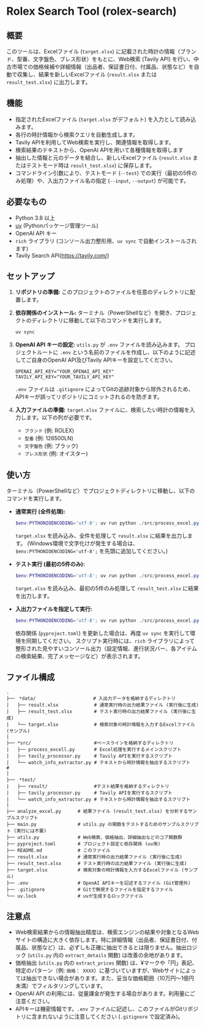 # Rolex Search Tool (rolex-search)

## 概要

このツールは、Excelファイル (`target.xlsx`) に記載された時計の情報（ブランド、型番、文字盤色、ブレス形状）をもとに、Web検索 (Tavily API) を行い、中古市場での価格候補や詳細情報（出品者、保証書日付、付属品、状態など）を自動で収集し、結果を新しいExcelファイル (`result.xlsx` または `result_test.xlsx`) に出力します。

## 機能

*   指定されたExcelファイル (`target.xlsx` がデフォルト) を入力として読み込みます。
*   各行の時計情報から検索クエリを自動生成します。
*   Tavily APIを利用してWeb検索を実行し、関連情報を取得します。
*   検索結果のテキストから、OpenAI APIを用いて各種情報を取得します
*   抽出した情報と元のデータを結合し、新しいExcelファイル (`result.xlsx` またはテストモード時は `result_test.xlsx`) に保存します。
*   コマンドライン引数により、テストモード (`--test`) での実行（最初の5件のみ処理）や、入出力ファイル名の指定 (`--input`, `--output`) が可能です。

## 必要なもの

*   Python 3.8 以上
*   [uv](https://github.com/astral-sh/uv) (Pythonパッケージ管理ツール)
*   OpenAI API キー
*   `rich` ライブラリ (コンソール出力整形用、`uv sync` で自動インストールされます)
*   Tavily Search API(https://tavily.com/)

## セットアップ

1.  **リポジトリの準備:**
    このプロジェクトのファイルを任意のディレクトリに配置します。

2.  **依存関係のインストール:**
    ターミナル（PowerShellなど）を開き、プロジェクトのディレクトリに移動して以下のコマンドを実行します。
    ```powershell
    uv sync
    ```

3.  **OpenAI API キーの設定:**
    `utils.py` が `.env` ファイルを読み込みます。
    プロジェクトルートに `.env` という名前のファイルを作成し、以下のように記述してご自身のOpenAI API及びTavily APIキーを設定してください。
    ```dotenv
    OPENAI_API_KEY="YOUR_OPENAI_API_KEY"
    TAVILY_API_KEY="YOUR_TAVILY_API_KEY"
    ```
    `.env` ファイルは `.gitignore` によってGitの追跡対象から除外されるため、APIキーが誤ってリポジトリにコミットされるのを防ぎます。

4.  **入力ファイルの準備:**
    `target.xlsx` ファイルに、検索したい時計の情報を入力します。以下の列が必要です。
    *   `ブランド` (例: ROLEX)
    *   `型番` (例: 126500LN)
    *   `文字盤色` (例: ブラック)
    *   `ブレス形状` (例: オイスター)

## 使い方

ターミナル（PowerShellなど）でプロジェクトディレクトリに移動し、以下のコマンドを実行します。

*   **通常実行 (全件処理):**
    ```powershell
    $env:PYTHONIOENCODING='utf-8'; uv run python ./src/process_excel.py
    ```
    `target.xlsx` を読み込み、全件を処理して `result.xlsx` に結果を出力します。
    (Windows環境で文字化けが発生する場合は、`$env:PYTHONIOENCODING='utf-8';` を先頭に追加してください。)

*   **テスト実行 (最初の5件のみ):**
    ```powershell
    $env:PYTHONIOENCODING='utf-8'; uv run python ./src/process_excel.py --test
    ```
    `target.xlsx` を読み込み、最初の5件のみ処理して `result_test.xlsx` に結果を出力します。

*   **入出力ファイルを指定して実行:**
    ```powershell
    $env:PYTHONIOENCODING='utf-8'; uv run python ./src/process_excel.py --input 入力ファイル名.xlsx --output 出力ファイル名.xlsx
    ```
    依存関係 (`pyproject.toml`) を更新した場合は、再度 `uv sync` を実行して環境を同期してください。
    スクリプト実行時には、`rich` ライブラリによって整形された見やすいコンソール出力（設定情報、進行状況バー、各アイテムの検索結果、完了メッセージなど）が表示されます。

## ファイル構成

```
.
├──　*data/                     # 入出力データを格納するディレクトリ
|   ├── result.xlsx             # 通常実行時の出力結果ファイル (実行後に生成)
|   ├── result_test.xlsx        # テスト実行時の出力結果ファイル (実行後に生成)
|   └── target.xlsx             # 検索対象の時計情報を入力するExcelファイル (サンプル)
|
├── *src/                       #ベースラインを格納するディレクトリ
|   ├── process_excell.py       # Excel処理を実行するメインスクリプト
|   ├── tavily_processor.py     # Tavily APIを実行するスクリプト
|   └── watch_info_extractor.py # テキストから時計情報を抽出するスクリプト              # 
|
├──　*test/
|   ├── result/                 #テスト結果を格納するディレクトリ
|   ├── tavily_processor.py     # Tavily APIを実行するスクリプト
|   └── watch_info_extractor.py # テキストから時計情報を抽出するスクリプト
|          
├── analyze_excel.py      # 結果ファイル (result_test.xlsx) を分析するサンプルスクリプト
├── main.py               # utils.py の関数をテストするためのサンプルスクリプト (実行には不要)
├── utils.py              # Web検索、価格抽出、詳細抽出などのコア関数群
├── pyproject.toml        # プロジェクト設定と依存関係 (uv用)
├── README.md             # このファイル
├── result.xlsx           # 通常実行時の出力結果ファイル (実行後に生成)
├── result_test.xlsx      # テスト実行時の出力結果ファイル (実行後に生成)
├── target.xlsx           # 検索対象の時計情報を入力するExcelファイル (サンプル)
├── .env                  # OpenAI APIキーを記述するファイル (Git管理外)
├── .gitignore            # Gitで無視するファイルを指定するファイル
└── uv.lock               # uvが生成するロックファイル
```

## 注意点

*   Web検索結果からの情報抽出精度は、検索エンジンの結果や対象となるWebサイトの構造に大きく依存します。特に詳細情報（出品者、保証書日付、付属品、状態など）は、必ずしも正確に抽出できるとは限りません。抽出ロジック (`utils.py` 内の `extract_details` 関数) は改善の余地があります。
*   価格抽出 (`utils.py` 内の `extract_prices` 関数) は、¥マークや「円」表記、特定のパターン（例: `価格： XXXX`）に基づいていますが、Webサイトによっては抽出できない場合があります。また、妥当な価格範囲（10万円〜1億円未満）でフィルタリングしています。
*   OpenAI API の利用には、従量課金が発生する場合があります。利用量にご注意ください。
*   APIキーは機密情報です。`.env` ファイルに記述し、このファイルがGitリポジトリに含まれないように注意してください (`.gitignore` で設定済み)。
